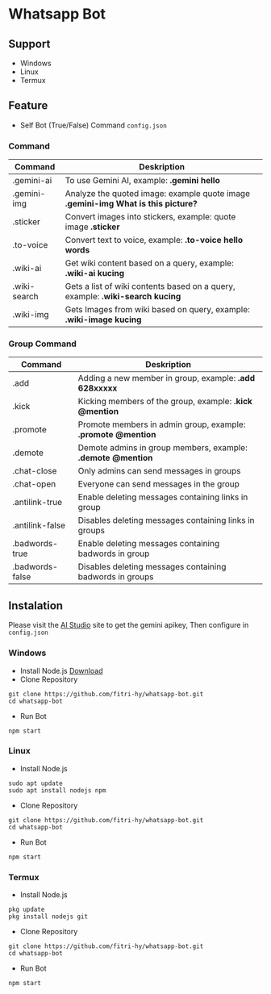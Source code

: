 # Whatsapp Bot

## Support

- Windows
- Linux
- Termux

## Feature
- Self Bot (True/False) Command `config.json`

### Command

| Command       |  Deskription      |
|---------------|-------------------|
|.gemini-ai		|To use Gemini AI, example: **.gemini hello**|
|.gemini-img	|Analyze the quoted image: example quote image **.gemini-img What is this picture?**|
|.sticker       |Convert images into stickers, example: quote image **.sticker**|
|.to-voice		|Convert text to voice, example: **.to-voice hello words**|
|.wiki-ai		|Get wiki content based on a query, example: **.wiki-ai kucing**|
|.wiki-search	|Gets a list of wiki contents based on a query, example: **.wiki-search kucing**|
|.wiki-img		|Gets Images from wiki based on query, example: **.wiki-image kucing**|

### Group Command

| Command           |  Deskription      |
|-------------------|-------------------|
|.add               |Adding a new member in group, example: **.add 628xxxxx**|
|.kick              |Kicking members of the group, example: **.kick @mention**|
|.promote           |Promote members in admin group, example: **.promote @mention**|
|.demote            |Demote admins in group members, example: **.demote @mention**|
|.chat-close        |Only admins can send messages in groups|
|.chat-open         |Everyone can send messages in the group|
|.antilink-true     |Enable deleting messages containing links in group|
|.antilink-false    |Disables deleting messages containing links in groups|
|.badwords-true     |Enable deleting messages containing badwords in group|
|.badwords-false    |Disables deleting messages containing badwords in groups|


## Instalation

Please visit the [AI Studio](https://aistudio.google.com) site to get the gemini apikey, Then configure in `config.json`

### Windows

- Install Node.js [Download](https://nodejs.org/id)
- Clone Repository
```
git clone https://github.com/fitri-hy/whatsapp-bot.git
cd whatsapp-bot
```
- Run Bot
```
npm start
```

### Linux

- Install Node.js
```
sudo apt update
sudo apt install nodejs npm
```
- Clone Repository
```
git clone https://github.com/fitri-hy/whatsapp-bot.git
cd whatsapp-bot
```
- Run Bot
```
npm start
```

### Termux

- Install Node.js
```
pkg update
pkg install nodejs git
```
- Clone Repository
```
git clone https://github.com/fitri-hy/whatsapp-bot.git
cd whatsapp-bot
```
- Run Bot
```
npm start
```

